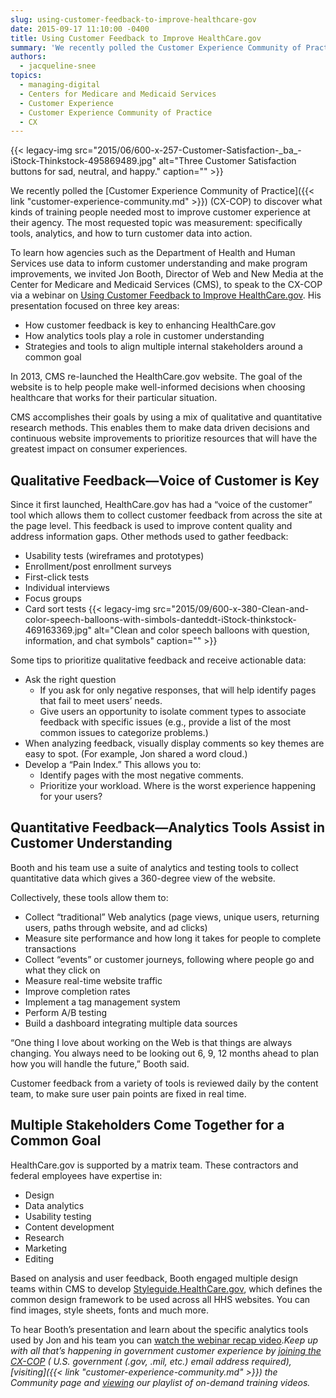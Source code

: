 ```yaml
---
slug: using-customer-feedback-to-improve-healthcare-gov
date: 2015-09-17 11:10:00 -0400
title: Using Customer Feedback to Improve HealthCare.gov
summary: 'We recently polled the Customer Experience Community of Practice (CX-COP) to discover what kinds of training people needed most to improve customer experience at their agency. The most requested topic was measurement: specifically tools, analytics, and how to turn customer data into action. To learn how agencies such as the Department of Health and Human'
authors:
  - jacqueline-snee
topics:
  - managing-digital
  - Centers for Medicare and Medicaid Services
  - Customer Experience
  - Customer Experience Community of Practice
  - CX
---
```


{{< legacy-img src="2015/06/600-x-257-Customer-Satisfaction-\_ba\_-iStock-Thinkstock-495869489.jpg" alt="Three Customer Satisfaction buttons for sad, neutral, and happy." caption="" >}} 

We recently polled the [Customer Experience Community of Practice]({{< link "customer-experience-community.md" >}}) (CX-COP) to discover what kinds of training people needed most to improve customer experience at their agency. The most requested topic was measurement: specifically tools, analytics, and how to turn customer data into action.

To learn how agencies such as the Department of Health and Human Services use data to inform customer understanding and make program improvements, we invited Jon Booth, Director of Web and New Media at the Center for Medicare and Medicaid Services (CMS), to speak to the CX-COP via a webinar on [Using Customer Feedback to Improve HealthCare.gov](https://www.youtube.com/watch?v=4ZtfdD5RNac&list=PLd9b-GuOJ3nH7xSSjL1XBXPfVqw68BNbW). His presentation focused on three key areas:

  * How customer feedback is key to enhancing HealthCare.gov
  * How analytics tools play a role in customer understanding
  * Strategies and tools to align multiple internal stakeholders around a common goal

In 2013, CMS re-launched the HealthCare.gov website. The goal of the website is to help people make well-informed decisions when choosing healthcare that works for their particular situation.

CMS accomplishes their goals by using a mix of qualitative and quantitative research methods. This enables them to make data driven decisions and continuous website improvements to prioritize resources that will have the greatest impact on consumer experiences.

## Qualitative Feedback—Voice of Customer is Key

Since it first launched, HealthCare.gov has had a “voice of the customer” tool which allows them to collect customer feedback from across the site at the page level. This feedback is used to improve content quality and address information gaps. Other methods used to gather feedback:

  * Usability tests (wireframes and prototypes)
  * Enrollment/post enrollment surveys
  * First-click tests
  * Individual interviews
  * Focus groups
  * Card sort tests {{< legacy-img src="2015/09/600-x-380-Clean-and-color-speech-balloons-with-simbols-danteddt-iStock-thinkstock-469163369.jpg" alt="Clean and color speech balloons with question, information, and chat symbols" caption="" >}} 

Some tips to prioritize qualitative feedback and receive actionable data:

  * Ask the right question 
      * If you ask for only negative responses, that will help identify pages that fail to meet users’ needs.
      * Give users an opportunity to isolate comment types to associate feedback with specific issues (e.g., provide a list of the most common issues to categorize problems.)
  * When analyzing feedback, visually display comments so key themes are easy to spot. (For example, Jon shared a word cloud.)
  * Develop a “Pain Index.” This allows you to: 
      * Identify pages with the most negative comments.
      * Prioritize your workload. Where is the worst experience happening for your users?

## Quantitative Feedback—Analytics Tools Assist in Customer Understanding

Booth and his team use a suite of analytics and testing tools to collect quantitative data which gives a 360-degree view of the website.

Collectively, these tools allow them to:

  * Collect “traditional” Web analytics (page views, unique users, returning users, paths through website, and ad clicks)
  * Measure site performance and how long it takes for people to complete transactions
  * Collect “events” or customer journeys, following where people go and what they click on
  * Measure real-time website traffic
  * Improve completion rates
  * Implement a tag management system
  * Perform A/B testing
  * Build a dashboard integrating multiple data sources

“One thing I love about working on the Web is that things are always changing. You always need to be looking out 6, 9, 12 months ahead to plan how you will handle the future,” Booth said.

Customer feedback from a variety of tools is reviewed daily by the content team, to make sure user pain points are fixed in real time.

## Multiple Stakeholders Come Together for a Common Goal

HealthCare.gov is supported by a matrix team. These contractors and federal employees have expertise in:

  * Design
  * Data analytics
  * Usability testing
  * Content development
  * Research
  * Marketing
  * Editing

Based on analysis and user feedback, Booth engaged multiple design teams within CMS to develop [Styleguide.HealthCare.gov](http://styleguide.healthcare.gov/), which defines the common design framework to be used across all HHS websites. You can find images, style sheets, fonts and much more.

To hear Booth’s presentation and learn about the specific analytics tools used by Jon and his team you can [watch the webinar recap video](https://www.youtube.com/watch?v=4ZtfdD5RNac&list=PLd9b-GuOJ3nH7xSSjL1XBXPfVqw68BNbW)._Keep up with all that’s happening in government customer experience by [joining the CX-COP](https://docs.google.com/a/gsa.gov/forms/d/1hzJbZChUg2TRLi_MiC4nAbB-HKUOerBF2kL0qO38fPo/viewform) ( U.S. government (.gov, .mil, etc.) email address required), [visiting]({{< link "customer-experience-community.md" >}}) the Community page and [viewing](https://www.youtube.com/playlist?list=PLd9b-GuOJ3nH7xSSjL1XBXPfVqw68BNbW) our playlist of on-demand training videos._